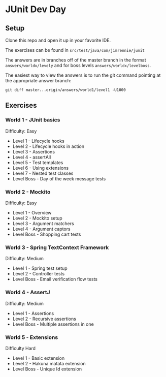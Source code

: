 # JUnit Dev Day

## Setup
Clone this repo and open it up in your favorite IDE.

The exercises can be found in `src/test/java/com/jimrennie/junit`

The answers are in branches off of the master branch in the format `answers/worldx/levely` and for boss levels `answers/worldx/levelboss`.

The easiest way to view the answers is to run the git command pointing at the appropriate answer branch:
```
git diff master...origin/answers/world1/level1 -U1000
```

## Exercises

### World 1 - JUnit basics

Difficulty: Easy

* Level 1 - Lifecycle hooks
* Level 2 - Lifecycle hooks in action
* Level 3 - Assertions
* Level 4 - assertAll
* Level 5 - Test templates
* Level 6 - Using extensions
* Level 7 - Nested test classes
* Level Boss - Day of the week message tests

### World 2 - Mockito

Difficulty: Easy

* Level 1 - Overview
* Level 2 - Mockito setup
* Level 3 - Argument matchers
* Level 4 - Argument captors
* Level Boss - Shopping cart tests

### World 3 - Spring TextContext Framework

Difficulty: Medium

* Level 1 - Spring test setup
* Level 2 - Controller tests
* Level Boss - Email verification flow tests

### World 4 - AssertJ

Difficulty: Medium

* Level 1 - Assertions
* Level 2 - Recursive assertions
* Level Boss - Multiple assertions in one

### World 5 - Extensions

Difficulty Hard

* Level 1 - Basic extension
* Level 2 - Hakuna matata extension
* Level Boss - Unique Id extension

